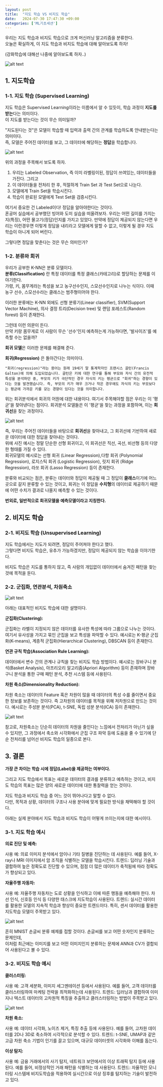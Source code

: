 ```yaml
---
layout: post
title:  "지도 학습 VS 비지도 학습"
date:   2024-07-30 17:47:30 +09:00
categories: ['ML기초세션']
---
```


우리는 지도 학습과 비지도 학습으로 크게 머신러닝 알고리즘을 분류한다.   
오늘은 확실하게, 이 지도 학습과 비지도 학습에 대해 알아보도록 하자! 

(강화학습에 대해선 나중에 알아보도록 하자..)


![alt text](/assets/images/3-image.png)


## 1. 지도학습

### 1-1. 지도 학습 (Supervised Learning)

지도 학습은 Supervised Learning이라는 이름에서 알 수 있듯이, 학습 과정이 **지도를 받는**다는 의미이다.   
이 지도를 받는다는 것이 무슨 의미일까?

"지도된다는 것"은 모델이 학습할 때 입력과 출력 간의 관계를 학습하도록 안내받는다는 의미이다.   
즉, 모델은 주어진 데이터를 보고, 그 데이터에 해당하는 **정답**을 학습합니다.

![alt text](/assets/images/3-image-1.png)

위의 과정을 주목해서 보도록 하자. 

1. 우리는 Labeled Observation, 즉 이미 라벨링이된, 정답이 쓰여있는, 데이터들을 가진다. 그리고
2. 이 데이터들을 전처리 한 후, 적절하게 Train Set 과 Test Set으로 나눈다.
3. 모델에게 Train Set을 학습시킨다.
4. 학습이 완료된 모델에게 Test Set을 검증시킨다.

여기서 중요한 건 Labeled이다! 정답을 알아야한다는 것이다.   
혼공머 실습에서 공부했던 빙어와 도미 실습을 떠올려보자. 우리는 어떤 길이를 가지는지(특징), 어떤 물고기(정답)인지를 가지고 있었다. 만약에 정답이 제공되지 않는다면 우리는 이런경우면 이렇게 정답을 내리라고 모델에게 말할 수 없고, 이렇게 될 경우 지도 학습이 아니게 되어 버린다.

그렇다면 정답을 맞춘다는 것은 무슨 의미인가?

### 1-2. 분류와 회귀

우리가 공부한 K-NN은 분류 모델이다.   
**분류(Classification)** 란 특정 데이터를 특정 클래스(카테고리)로 할당하는 문제를 이야기한다.   
가령, 키, 몸무게라는 특성을 보고 농구선수인지, 스모선수인지로 나누는 식이다. 이때 농구 선수, 스모선수라는 클래스는 범주형이어야 한다.

이러한 분류에는 K-NN 외에도 선형 분류기(Linear classifier), SVM(Support Vector Machine), 의사 결정 트리(Decision tree) 및 랜덤 포레스트(Random forest) 등이 존재한다.

그런데 이런 의문이 든다.    
만약 키랑 몸무게로 이 사람이 무슨 '선수'인지 예측하는게 가능하다면, '발사이즈'를 예측할 수는 없을까?

**회귀 모델**은 이러한 문제를 해결해 준다.

**회귀(Regression)** 은 돌아간다는 의미이다.

```
"회귀(regression)"라는 용어는 원래 19세기 말 통계학자인 프랜시스 골턴(Francis Galton)에 의해 도입되었습니다. 골턴은 키에 대한 연구를 통해 부모와 자식 간의 유전적 특성을 분석하던 중, 부모의 키가 극단적인 경우 자식의 키는 평균으로 "회귀"하는 경향이 있다는 것을 발견했습니다. 즉, 부모의 키가 매우 크거나 작은 경우에도 자식의 키는 부모보다는 평균에 가까운 키를 갖는 경향이 있다는 것을 의미합니다.
```

위는 회귀분석에서 회귀의 어원에 대한 내용이다. 여기서 주목해야할 점은 우리는 이 '평균'을 찾아낸다는 점이다. 회귀분석 모델들은 이 '평균'을 찾는 과정을 포함하며, 이는 **회귀선**을 찾는 과정이다.


![alt text](/assets/images/3-image-2.png)

즉, 우리는 주어진 데이터들을 바탕으로 **회귀선**을 찾아내고, 그 회귀선에 기반하여 새로운 데이터에 대한 정답을 찾아내는 것이다.    
위에 사진 예시는 정말 단순한 선형 회귀이고, 이 회귀선은 직선, 곡선, 비선형 등의 다양한 형태를 가질 수 있다.   
회귀모델의 예시로는 선형 회귀 (Linear Regression),다항 회귀 (Polynomial Regression), 로지스틱 회귀 (Logistic Regression), 릿지 회귀 (Ridge Regression), 라쏘 회귀 (Lasso Regression) 등이 존재한다.


분류와 비교되는 점은, 분류는 데이터와 정답이 제공될 때 그 정답이 **클래스**이기에 어느 곳으로 갈지 분류할 수 있는 것이고, 회귀는 이 정답을 **수치형**의 데이터로 제공하기 때문에 어떤 수치가 결과로 나올지 예측할 수 있는 것이다. 

**번외로, 일반적으로 회귀모델을 예측모델이라고 지칭한다.**

## 2. 비지도 학습
### 2-1. 비지도 학습 (Unsupervised Learning)

지도 학습에서는 지도가 되려면, 정답이 주어져야 한다고 했다.   
그렇다면 비지도 학습은, 유추가 가능하겠지만, 정답이 제공되지 않는 학습을 이야기한다.

비지도 학습은 지도를 통하지 않고, 즉 사람의 개입없이 데이터에서 숨겨진 패턴을 찾는 것에 목적을 둔다. 

### 2-2. 군집화, 연관분석, 차원축소


![alt text](/assets/images/3-image-3.png)

아래는 대표적인 비지도 학습에 대한 설명이다.

**군집화(Clustering):**

군집화는 라벨이 지정되지 않은 데이터를 유사한 특성에 따라 그룹으로 나누는 것이다. 여기서 유사성을 가지고 묶인 군집을 보고 특성을 파악할 수 있다.
예시로는 K-평균 군집화(K-means), 계층적 군집화(Hierarchical Clustering), DBSCAN 등이 존재한다. 

**연관 규칙 학습(Association Rule Learning):**

데이터에서 변수 간의 관계나 규칙을 찾는 비지도 학습 방법이다.
예시로는 장바구니 분석(Basket Analysis), 아프리오리 알고리즘(Apriori Algorithm) 등이 존재하며 장바구니 분석을 통한 구매 패턴 분석, 추천 시스템 등에 사용된다.

**차원 축소(Dimensionality Reduction):**

차원 축소는 데이터의 Feature 혹은 차원이 많을 때 데이터의 특성 수를 줄이면서 중요한 정보를 보존하는 것이다. 즉 고차원의 데이터를 목적을 위해 저차원으로 만드는 것이다. 예시로는 주성분 분석(PCA), t-SNE, 독립 성분 분석(ICA) 등이 존재한다. 

![alt text](/assets/images/addimage.png)


참고로, 차원축소는 단순히 데이터의 차원을 줄인다는 느낌에서 전처리가 아닌가 싶을 수 있지만, 그 과정에서 축소와 시각화에서 군집 구조 파악 등에 도움을 줄 수 있기에 단순 전처리를 넘어선 비지도 학습의 일종으로 본다.

## 3. 결론


**가장 큰 차이는 학습 시에 정답(Label)을 제공하는 여부이다.**

그리고 지도 학습에서 목표는 새로운 데이터의 결과를 분류하고 예측하는 것이고,
비지도 학습의 목표는 많은 양의 새로운 데이터에 대한 통찰력을 얻는 것이다.


지도 학습과 비지도 학습 중 어느 것이 뛰어나다고 말할 수 없다.   
다만, 목적과 상황, 데이터의 구조나 사용 분야에 맞게 필요한 방식을 채택해야 할 것이다.

아래는 실제 분야에서 지도 학습과 비지도 학습이 어떻게 쓰이는지에 대한 예시이다.

### 3-1. 지도 학습 예시

**의료 진단 및 예측:**

사용 예: 의료 이미지 분석에서 암이나 기타 질병을 진단하는 데 사용된다. 예를 들어, X-ray나 MRI 이미지에서 암 조직을 식별하는 모델을 학습시킨다.
트렌드: 딥러닝 기술과 결합하여 높은 정확도로 진단할 수 있으며, 점점 더 많은 데이터가 축적됨에 따라 정확도가 향상되고 있다.

**자율주행 자동차:**


사용 예: 자율주행 자동차는 도로 상황을 인식하고 이에 따른 행동을 예측해야 한다. 차선 인식, 신호등 인식 등 다양한 태스크에 지도학습이 사용된다.
트렌드: 실시간 데이터를 활용한 모델의 지속적 학습과 향상이 중요한 트렌드이다. 특히, 센서 데이터를 활용한 지도학습 모델이 주목받고 있다.

![alt text](/assets/images/3-1-image.png)

흔히 MNIST 손글씨 분류 예제를 접할 것이다. 손글씨를 보고 어떤 숫자인지 분류하는 문제인데,  
이처럼 최근에는 이미지를 보고 어떤 이미지인지 분류하는 문제에 ANN과 CV가 결합되어 사용된다고 볼 수 있다.

### 3-2. 비지도 학습 예시


**클러스터링:**

사용 예: 고객 세분화, 이미지 세그멘테이션 등에서 사용된다. 예를 들어, 고객 데이터를 클러스터링하여 마케팅 전략을 최적화하는데 사용된다.
트렌드: 딥러닝과 결합하여 이미지나 텍스트 데이터의 고차원적 특징을 추출하고 클러스터링하는 방법이 주목받고 있다.

![alt text](/assets/images/3-1-image-2.png)

**차원 축소:**

사용 예: 데이터 시각화, 노이즈 제거, 특징 추출 등에 사용된다. 예를 들어, 고차원 데이터를 2D나 3D로 축소하여 시각적으로 분석할 수 있다.
트렌드: t-SNE, UMAP과 같은 고급 차원 축소 기법이 인기를 끌고 있으며, 대규모 데이터셋의 시각화와 이해를 돕는다.


**이상 탐지:**

사용 예: 금융 거래에서의 사기 탐지, 네트워크 보안에서의 이상 트래픽 탐지 등에 사용된다. 예를 들어, 비정상적인 거래 패턴을 식별하는 데 사용된다.
트렌드: 자율적인 모니터링 시스템에 비지도학습을 적용하여 실시간으로 이상 징후를 탐지하는 기술이 발전하고 있다.
